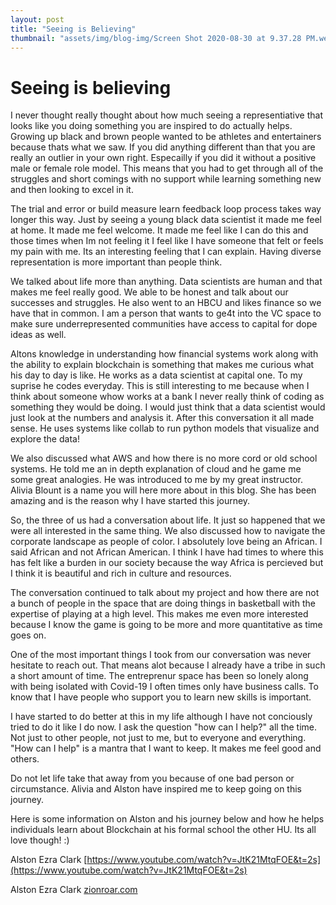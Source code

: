 ```yaml
---
layout: post
title: "Seeing is Believing"
thumbnail: "assets/img/blog-img/Screen Shot 2020-08-30 at 9.37.28 PM.webp"
---
```


# Seeing is believing 

I never thought really thought about how much seeing a representiative that looks like you doing something you are inspired to do actually helps. 
Growing up black and brown people wanted to be athletes and entertainers because thats what we saw.  If you did anything different than that you 
are really an outlier in your own right.  Especailly if you did it without a positive male or female role model.  This means that you had to get through 
all of the struggles and short comings with no support while learning something new and then looking to excel in it. 

The trial and error or build measure learn feedback loop process takes way longer this way.  Just by seeing a young black data scientist it made me 
feel at home.  It made me feel welcome.  It made me feel like I can do this and those times when Im not feeling it I feel like I have someone that felt 
or feels my pain with me.  Its an interesting feeling that I can explain.  Having diverse representation is more important than people think. 

We talked about life more than anything.  Data scientists are human and that makes me feel really good. 
We able to be honest and talk about our successes and struggles.  He also went to an HBCU and likes finance so we have that in common. 
I am a person that wants to ge4t into the VC space to make sure underrepresented communities have access to capital for dope ideas as well. 

Altons knowledge in understanding how financial systems work along with the ability to explain blockchain is something that makes me curious 
what his day to day is like.  He works as a data scientist at capital one.  To my suprise he codes everyday.  This is still interesting to me because when I think about someone whow works 
at a bank I never really think of coding as something they would be doing.  I would just think that a data scientist would just look at the numbers and analysis it. 
After this conversation it all made sense.  He uses systems like collab to run python models that visualize and explore the data!

We also discussed what AWS and how there is no more cord or old school systems.  He told me an in depth explanation of cloud and he game me some great analogies.  He was introduced to me by my great instructor. 
Alivia Blount is a name you will here more about in this blog.  She has been amazing and is the reason why I have started this journey. 

So, the three of us had a conversation about life.  It just so happened that we were all interested in the same thing.  We also discussed 
how to navigate the corporate landscape as people of color.  I absolutely love being an African.  I said African and not African American.  I think I have had times to where this 
has felt like a burden in our society because the way Africa is percieved but I think it is beautiful and rich in culture and resources.  

The conversation continued to talk about my project and how there are not a bunch of people in the space that are doing things in basketball 
with the expertise of playing at a high level.  This makes me even more interested because I know the game is going to be more and more quantitative 
as time goes on.  

One of the most important things I took from our conversation was never hesitate to reach out. That means alot because I already have a tribe
in such a short amount of time.  The entreprenur space has been so lonely along with being isolated with Covid-19 I often times only have business calls.  To know that I have people who support you
to learn new skills is important.

I have started to do better at this in my life although I have not conciously tried to do it like I do now.  I ask the question "how can I help?" all the time.
Not just to other people, not just to me, but to everyone and everything.  "How can I help" is a mantra that I want to keep.  It makes me feel good and others. 

Do not let life take that away from you because of one bad person or circumstance.  Alivia and Alston have inspired me to keep going on this journey. 

Here is some information on Alston and his journey below and how he helps individuals learn about Blockchain at his formal school the other HU.  Its all love though! :)

Alston Ezra Clark
[https://www.youtube.com/watch?v=JtK21MtqFOE&t=2s](https://www.youtube.com/watch?v=JtK21MtqFOE&t=2s)

Alston Ezra Clark
[zionroar.com](https://www.zionroar.com/)

